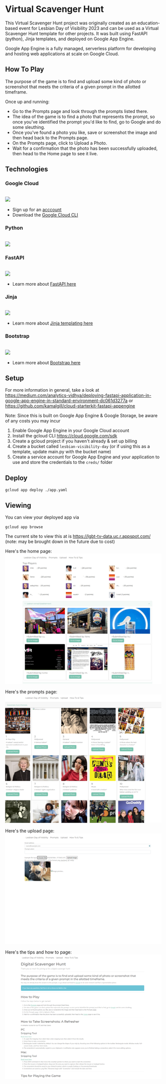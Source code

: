 # Virtual Scavenger Hunt

This Virtual Scavenger Hunt project was originally created as an education-based event for Lesbian Day of Visibility 2023 and can be used as a 
Virtual Scavenger Hunt template for other projects. It was built using FastAPI (python), Jinja templates, and deployed on Google App Engine. 

Google App Engine is a fully managed, serverless platform for developing and hosting web applications at scale on Google 
Cloud. 


## How To Play

The purpose of the game is to find and upload some kind of photo or screenshot that meets the criteria of a given prompt in the allotted timeframe. 

Once up and running:

* Go to the Prompts page and look through the prompts listed there.
* The idea of the game is to find a photo that represents the prompt, so once you've identified the prompt you'd like to find, go to Google and do some sleuthing.
* Once you've found a photo you like, save or screenshot the image and then head back to the Prompts page.
* On the Prompts page, click to Upload a Photo.
* Wait for a confirmation that the photo has been successfully uploaded, then head to the Home page to see it live.


## Technologies

### Google Cloud
<br>
<img src="https://1000logos.net/wp-content/uploads/2020/05/Google-cloud-logo.jpg" width="300">
<br>

* Sign up for an [acccount](https://cloud.google.com/) <br>
* Download the [Google Cloud CLI](https://cloud.google.com/sdk)

### Python
<br>
<img src="https://cdn.icon-icons.com/icons2/2699/PNG/512/python_vertical_logo_icon_168039.png" width="200">
<br>

### FastAPI
<br>
<img src="https://fastapi.tiangolo.com/img/logo-margin/logo-teal.png" width="300">
<br>

* Learn more about [FastAPI here](https://fastapi.tiangolo.com/lo/) 

### Jinja
<br>
<img src="https://jinja.palletsprojects.com/en/3.1.x/_images/jinja-logo.png" width="300">
<br>

* Learn more about [Jinja templating here](https://jinja.palletsprojects.com/en/3.1.x/) 

### Bootstrap
<br>
<img src="https://getbootstrap.com/docs/5.3/assets/brand/bootstrap-logo-shadow.png" width="300">
<br>

* Learn more about [Bootstrap here](https://getbootstrap.com/) 


## Setup

For more information in general, take a look at https://medium.com/analytics-vidhya/deploying-fastapi-application-in-google-app-engine-in-standard-environment-dc061d3277a or https://github.com/kamalgill/cloud-starterkit-fastapi-appengine

Note: Since this is built on Google App Engine & Google Storage, be aware of any costs you may incur

1. Enable Google App Engine in your Google Cloud account
2. Install the gcloud CLI https://cloud.google.com/sdk 
3. Create a gcloud project if you haven't already & set up billing
4. Create a bucket called `lesbian-visibility-day` (or if using this as a template, update main.py with the bucket name)
5. Create a service account for Google App Engine and your application to use and store the credentials to the `creds/` folder

## Deploy

```
gcloud app deploy ./app.yaml
```

## Viewing
You can view your deployed app via

```
gcloud app browse
```

The current site to view this at is https://lgbt-tv-data.uc.r.appspot.com/ (note: may be brought down in the future due to cost)

Here's the home page:
![Home Page](./photos/ldv1.jpg "Home Page")

Here's the prompts page:
![Prompts](./photos/ldv2.PNG "Prompts Page")

Here's the upload page:
![Upload Page](./photos/ldv3.PNG "Upload Page")

Here's the tips and how to page:
![Tips Page](./photos/ldv4.PNG "Tips Page")


